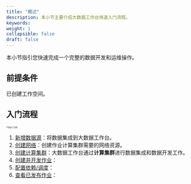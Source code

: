 ```yaml
---
title: "概述"
description: 本小节主要介绍大数据工作台快速入门流程。 
keywords: 
weight: 1
collapsible: false
draft: false
---
```


本小节指引您快速完成一个完整的数据开发和运维操作。

## 前提条件

已创建工作空间。

## 入门流程

<img src="../../_images/process_qs.png" alt="快速入门流程" style="zoom:30%;" />

1. [新增数据源]()：将数据集成到大数据工作台。
2. [创建网络]()：创建作业计算集群需要的网络资源。
3. [创建计算集群]()：大数据工作台通过**计算集群**进行数据集成和数据开发工作。
4. [创建并开发作业]()：
5. [配置依赖/调度]()：
6. [查看已发布作业]()：
